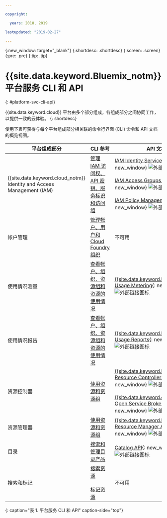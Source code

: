 ```yaml
---

copyright:

  years: 2018, 2019

lastupdated: "2019-02-27"

---
```


{:new_window: target="_blank"}
{:shortdesc: .shortdesc}
{:screen: .screen}
{:pre: .pre}
{:tip: .tip}

# {{site.data.keyword.Bluemix_notm}} 平台服务 CLI 和 API
{: #platform-svc-cli-api}

{{site.data.keyword.cloud}} 平台由多个部分组成，各组成部分之间协同工作，以提供一致的云体验。
{: shortdesc}

使用下表可获得与每个平台组成部分相关联的命令行界面 (CLI) 命令和 API 文档的概览视图。

|平台组成部分|CLI 参考|API 文档|
| ----- | ----- | ----- |
|{{site.data.keyword.cloud_notm}} Identity and Access Management (IAM)|[管理 IAM 访问权、API 密钥、服务标识和访问组](/docs/cli/reference/ibmcloud?topic=cloud-cli-ibmcloud_commands_iam)|[IAM Identity Services API](https://console.cloud.ibm.com/apidocs/iam-identity-token-api){: new_window} ![外部链接图标](../icons/launch-glyph.svg "外部链接图标")<br><br>  [IAM Access Groups API](https://console.cloud.ibm.com/apidocs/iam-access-groups){: new_window} ![外部链接图标](../icons/launch-glyph.svg "外部链接图标")<br><br> [IAM Policy Management API](https://console.cloud.ibm.com/apidocs/iam-policy-management){: new_window} ![外部链接图标](../icons/launch-glyph.svg "外部链接图标")|
|帐户管理|[管理帐户、用户和 Cloud Foundry 组织](/docs/cli/reference/ibmcloud?topic=cloud-cli-ibmcloud_commands_account)|不可用|
|使用情况测量|[查看帐户、组织、资源组和资源的使用情况](/docs/cli/reference/ibmcloud?topic=cloud-cli-ibmcloud_billing)|[{{site.data.keyword.Bluemix_notm}} Usage Metering](https://console.cloud.ibm.com/apidocs/usage-metering){: new_window} ![外部链接图标](../icons/launch-glyph.svg "外部链接图标")|
|使用情况报告|[查看帐户、组织、资源组和资源的使用情况](/docs/cli/reference/ibmcloud?topic=cloud-cli-ibmcloud_billing)|[{{site.data.keyword.Bluemix_notm}} Usage Reports](https://console.cloud.ibm.com/apidocs/metering-reporting){: new_window} ![外部链接图标](../icons/launch-glyph.svg "外部链接图标")|
|资源控制器|[使用资源和资源组](/docs/cli/reference/ibmcloud?topic=cloud-cli-ibmcloud_commands_resource)|[{{site.data.keyword.Bluemix_notm}} Resource Controller API](https://console.cloud.ibm.com/apidocs/resource-controller){: new_window} ![外部链接图标](../icons/launch-glyph.svg "外部链接图标")<br><br> [{{site.data.keyword.cloud_notm}} Open Service Broker API](https://console.cloud.ibm.com/apidocs/ibm-cloud-osb-api){: new_window} ![外部链接图标](../icons/launch-glyph.svg "外部链接图标")|
|资源管理器|[使用资源和资源组](/docs/cli/reference/ibmcloud?topic=cloud-cli-ibmcloud_commands_resource)|[{{site.data.keyword.Bluemix_notm}} Resource Manager API](https://console.cloud.ibm.com/apidocs/resource-manager){: new_window} ![外部链接图标](../icons/launch-glyph.svg "外部链接图标")|
|目录|[搜索和管理目录产品](/docs/cli/reference/ibmcloud?topic=cloud-cli-ibmcloud_catalog)|[Catalog API](https://console.cloud.ibm.com/apidocs/globalcatalog){: new_window} ![外部链接图标](../icons/launch-glyph.svg "外部链接图标")|
|搜索和标记|[搜索资源](/docs/cli/reference/ibmcloud?topic=cloud-cli-ibmcloud_commands_resource#ibmcloud_resource_search)<br><br>  [标记资源](/docs/cli/reference/ibmcloud/cli_resource_group.html#ibmcloud_resource_tags)|不可用|
{: caption="表 1. 平台服务 CLI 和 API" caption-side="top"}


